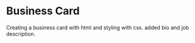 # Business Card

Creating a business card with html and styling with css. added bio and job description.
